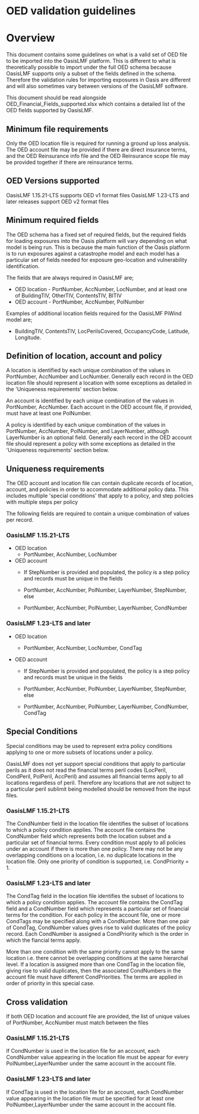 OED validation guidelines
=======================

# Overview 
This document contains some guidelines on what is a valid set of OED file to be imported into the OasisLMF platform. This is different to what is theoretically possible to import under the full OED schema because OasisLMF supports only a subset of the fields defined in the schema. Therefore the validation rules for importing exposures in Oasis are different and will also sometimes vary between versions of the OasisLMF software.

This document should be read alongside OED_Financial_Fields_supported.xlsx which contains a detailed list of the OED fields supported by OasisLMF.

## Minimum file requirements
Only the OED location file is required for running a ground up loss analysis.  The OED account file may be provided if there are direct insurance terms, and the OED Reinsurance info file and the OED Reinsurance scope file may be provided together if there are reinsurance terms. 

## OED Versions supported
 OasisLMF 1.15.21-LTS supports OED v1 format files
 OasisLMF 1.23-LTS and later releases support OED v2 format files

## Minimum required fields
The OED schema has a fixed set of required fields, but the required fields for loading exposures into the Oasis platform will vary depending on what model is being run.  This is because the main function of the Oasis platform is to run exposures against a catastrophe model and each model has a particular set of fields needed for exposure geo-location and vulnerability identification.

The fields that are always required in OasisLMF are;
* OED location - PortNumber, AccNumber, LocNumber, and at least one of BuildingTIV, OtherTIV, ContentsTIV, BITIV
* OED account - PortNumber, AccNumber, PolNumber

Examples of additional location fields required for the OasisLMF PiWind model are;

* BuildingTIV, ContentsTIV, LocPerilsCovered, OccupancyCode, Latitude, Longitude.

## Definition of location, account and policy
A location is identified by each unique combination of the values in PortNumber, AccNumber and LocNumber. Generally each record in the OED location file should represent a location with some exceptions as detailed in the 'Uniqueness requirements' section below.

An account is identified by each unique combination of the values in PortNumber, AccNumber. Each account in the OED account file, if provided, must have at least one PolNumber. 

A policy is identified by each unique combination of the values in PortNumber, AccNumber, PolNumber, and LayerNumber, although LayerNumber is an optional field.  Generally each record in the OED account file should represent a policy with some exceptions as detailed in the 'Uniqueness requirements' section below.

## Uniqueness requirements 

The OED account and location file can contain duplicate records of location, account, and policies in order to accommodate additional policy data.  This includes multiple 'special conditions' that apply to a policy, and step policies with multiple steps per policy

The following fields are required to contain a unique combination of values per record.

### OasisLMF 1.15.21-LTS
* OED location
  * PortNumber, AccNumber, LocNumber
* OED account
  * If StepNumber is provided and populated, the policy is a step policy and records must be unique in the fields
  * PortNumber, AccNumber, PolNumber, LayerNumber, StepNumber, else 

  * PortNumber, AccNumber, PolNumber, LayerNumber, CondNumber

### OasisLMF 1.23-LTS and later
* OED location
  * PortNumber, AccNumber, LocNumber, CondTag

* OED account
  * If StepNumber is provided and populated, the policy is a step policy and records must be unique in the fields
  * PortNumber, AccNumber, PolNumber, LayerNumber, StepNumber, else 

  * PortNumber, AccNumber, PolNumber, LayerNumber, CondNumber, CondTag

## Special Conditions
Special conditions may be used to represent extra policy conditions applying to one or more subsets of locations under a policy.

OasisLMF does not yet support special conditions that apply to particular perils as it does not read the financial terms peril codes (LocPeril, CondPeril, PolPeril, AccPeril) and assumes all financial terms apply to all locations regardless of peril. Therefore any locations that are not subject to a particular peril sublimit being modelled should be removed from the input files.

### OasisLMF 1.15.21-LTS

The CondNumber field in the location file identifies the subset of locations to which a policy condition applies. The account file contains the CondNumber field which represents both the location subset and a particular set of financial terms. Every condition must apply to all policies under an account if there is more than one policy. There may not be any overlapping conditions on a location, i.e. no duplicate locations in the location file. Only one priority of condition is supported, i.e. CondPriority = 1.

### OasisLMF 1.23-LTS and later
The CondTag field in the location file identifies the subset of locations to which a policy condition applies. The account file contains the CondTag field and a CondNumber field which represents a particular set of financial terms for the condition. For each policy in the account file, one or more CondTags may be specified along with a CondNumber. More than one pair of CondTag, CondNumber values gives rise to valid duplicates of the policy record. Each CondNumber is assigned a CondPriority which is the order in which the fiancial terms apply.

More than one condition with the same priority cannot apply to the same location i.e. there cannot be overlapping conditions at the same hierarchal level. If a location is assigned more than one CondTag in the location file, giving rise to valid duplicates, then the associated CondNumbers in the account file must have different CondPriorities. The terms are applied in order of priority in this special case.

## Cross validation
If both OED location and account file are provided, the list of unique values of PortNumber, AccNumber must match between the files

### OasisLMF 1.15.21-LTS
If CondNumber is used in the location file for an account, each CondNumber value appearing in the location file must be appear for every PolNumber,LayerNumber under the same account in the account file.

### OasisLMF 1.23-LTS and later
If CondTag is used in the location file for an account, each CondNumber value appearing in the location file must be specified for at least one PolNumber,LayerNumber under the same account in the account file.
